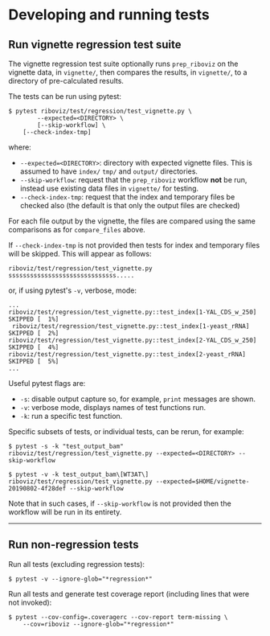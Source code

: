 # Developing and running tests

## Run vignette regression test suite

The vignette regression test suite optionally runs `prep_riboviz` on the vignette data, in `vignette/`, then compares the results, in `vignette/`, to a directory of pre-calculated results.

The tests can be run using pytest:

```console
$ pytest riboviz/test/regression/test_vignette.py \
        --expected=<DIRECTORY> \
        [--skip-workflow] \
	[--check-index-tmp]
```

where:

* `--expected=<DIRECTORY>`: directory with expected vignette files. This is assumed to have `index/` `tmp/` and `output/` directories.
* `--skip-workflow`: request that the `prep_riboviz` workflow **not** be run, instead use existing data files in `vignette/` for testing.
* `--check-index-tmp`: request that the index and temporary files be checked also (the default is that only the output files are checked)

For each file output by the vignette, the files are compared using the same comparisons as for `compare_files` above.

If `--check-index-tmp` is not provided then tests for index and temporary files will be skipped. This will appear as follows:

```console
riboviz/test/regression/test_vignette.py ssssssssssssssssssssssssssssss.....
```

or, if using pytest's `-v`, verbose, mode:

```console
...
riboviz/test/regression/test_vignette.py::test_index[1-YAL_CDS_w_250] SKIPPED [  1%]
 riboviz/test/regression/test_vignette.py::test_index[1-yeast_rRNA] SKIPPED [  2%]
riboviz/test/regression/test_vignette.py::test_index[2-YAL_CDS_w_250] SKIPPED [  4%]
riboviz/test/regression/test_vignette.py::test_index[2-yeast_rRNA] SKIPPED [  5%]
...
```

Useful pytest flags are:

* `-s`: disable output capture so, for example, `print` messages are shown.
* `-v`: verbose mode, displays names of test functions run.
* `-k`: run a specific test function.

Specific subsets of tests, or individual tests, can be rerun, for example:

```console
$ pytest -s -k "test_output_bam" riboviz/test/regression/test_vignette.py --expected=<DIRECTORY> --skip-workflow

$ pytest -v -k test_output_bam\[WT3AT\] riboviz/test/regression/test_vignette.py --expected=$HOME/vignette-20190802-4f28def --skip-workflow
```

Note that in such cases, if `--skip-workflow` is not provided then the workflow will be run in its entirety.

---

## Run non-regression tests

Run all tests (excluding regression tests):

```console
$ pytest -v --ignore-glob="*regression*"
```

Run all tests and generate test coverage report (including lines that were not invoked):

```console
$ pytest --cov-config=.coveragerc --cov-report term-missing \
    --cov=riboviz --ignore-glob="*regression*"
```
